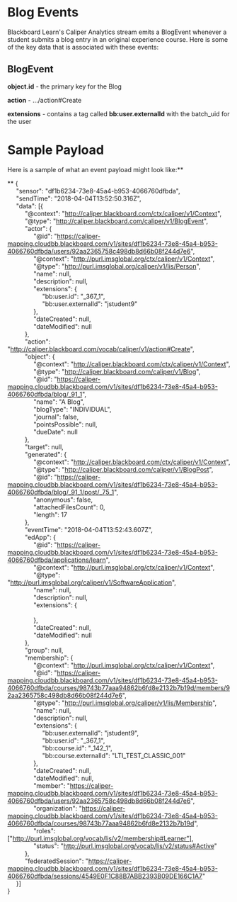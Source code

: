 # Blog Events
Blackboard Learn's Caliper Analytics stream emits a BlogEvent whenever a
student submits a blog entry in an original experience course. Here is some of
the key data that is associated with these events:

## BlogEvent

**object.id** - the primary key for the Blog

**action** - …/action#Create

**extensions** - contains a tag called **bb:user.externalId** with the batch_uid for the user

# Sample Payload

Here is a sample of what an event payload might look like:**

**
    {  
         "sensor": "df1b6234-73e8-45a4-b953-4066760dfbda",  
         "sendTime": "2018-04-04T13:52:50.316Z",  
         "data": [{  
              "@context": "http://caliper.blackboard.com/ctx/caliper/v1/Context",  
              "@type": "http://caliper.blackboard.com/caliper/v1/BlogEvent",  
              "actor": {  
                   "@id": "https://caliper-mapping.cloudbb.blackboard.com/v1/sites/df1b6234-73e8-45a4-b953-4066760dfbda/users/92aa2365758c498db8d66b08f244d7e6",  
                   "@context": "http://purl.imsglobal.org/ctx/caliper/v1/Context",  
                   "@type": "http://purl.imsglobal.org/caliper/v1/lis/Person",  
                   "name": null,  
                   "description": null,  
                   "extensions": {  
                        "bb:user.id": "_367_1",  
                        "bb:user.externalId": "jstudent9"  
                   },  
                   "dateCreated": null,  
                   "dateModified": null  
              },  
              "action": "http://caliper.blackboard.com/vocab/caliper/v1/action#Create",  
              "object": {  
                   "@context": "http://caliper.blackboard.com/ctx/caliper/v1/Context",  
                   "@type": "http://caliper.blackboard.com/caliper/v1/Blog",  
                   "@id": "https://caliper-mapping.cloudbb.blackboard.com/v1/sites/df1b6234-73e8-45a4-b953-4066760dfbda/blog/_91_1",  
                   "name": "A Blog",  
                   "blogType": "INDIVIDUAL",  
                   "journal": false,  
                   "pointsPossible": null,  
                   "dueDate": null  
              },  
              "target": null,  
              "generated": {  
                   "@context": "http://caliper.blackboard.com/ctx/caliper/v1/Context",  
                   "@type": "http://caliper.blackboard.com/caliper/v1/BlogPost",  
                   "@id": "https://caliper-mapping.cloudbb.blackboard.com/v1/sites/df1b6234-73e8-45a4-b953-4066760dfbda/blog/_91_1/post/_75_1",  
                   "anonymous": false,  
                   "attachedFilesCount": 0,  
                   "length": 17  
              },  
              "eventTime": "2018-04-04T13:52:43.607Z",  
              "edApp": {  
                   "@id": "https://caliper-mapping.cloudbb.blackboard.com/v1/sites/df1b6234-73e8-45a4-b953-4066760dfbda/applications/learn",  
                   "@context": "http://purl.imsglobal.org/ctx/caliper/v1/Context",  
                   "@type": "http://purl.imsglobal.org/caliper/v1/SoftwareApplication",  
                   "name": null,  
                   "description": null,  
                   "extensions": {  
                          
                   },  
                   "dateCreated": null,  
                   "dateModified": null  
              },  
              "group": null,  
              "membership": {  
                   "@context": "http://purl.imsglobal.org/ctx/caliper/v1/Context",  
                   "@id": "https://caliper-mapping.cloudbb.blackboard.com/v1/sites/df1b6234-73e8-45a4-b953-4066760dfbda/courses/98743b77aaa94862b6fd8e2132b7b19d/members/92aa2365758c498db8d66b08f244d7e6",  
                   "@type": "http://purl.imsglobal.org/caliper/v1/lis/Membership",  
                   "name": null,  
                   "description": null,  
                   "extensions": {  
                        "bb:user.externalId": "jstudent9",  
                        "bb:user.id": "_367_1",  
                        "bb:course.id": "_142_1",  
                        "bb:course.externalId": "LTI_TEST_CLASSIC_001"  
                   },  
                   "dateCreated": null,  
                   "dateModified": null,  
                   "member": "https://caliper-mapping.cloudbb.blackboard.com/v1/sites/df1b6234-73e8-45a4-b953-4066760dfbda/users/92aa2365758c498db8d66b08f244d7e6",  
                   "organization": "https://caliper-mapping.cloudbb.blackboard.com/v1/sites/df1b6234-73e8-45a4-b953-4066760dfbda/courses/98743b77aaa94862b6fd8e2132b7b19d",  
                   "roles": ["http://purl.imsglobal.org/vocab/lis/v2/membership#Learner"],  
                   "status": "http://purl.imsglobal.org/vocab/lis/v2/status#Active"  
              },  
              "federatedSession": "https://caliper-mapping.cloudbb.blackboard.com/v1/sites/df1b6234-73e8-45a4-b953-4066760dfbda/sessions/4549E0F1C88B7ABB2393B09DE166C1A7"  
         }]  
    }

